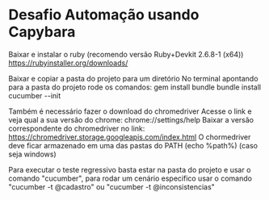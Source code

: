 # Desafio Automação usando Capybara


Baixar e instalar o ruby (recomendo versão Ruby+Devkit 2.6.8-1 (x64))
	https://rubyinstaller.org/downloads/

Baixar e copiar a pasta do projeto para um diretório 
No terminal apontando para a pasta do projeto rode os comandos:
	gem install bundle
	bundle install 
	cucumber --init

Também é necessário fazer o download do chromedriver
Acesse o link e veja qual a sua versão do chrome:
	chrome://settings/help
Baixar a versão correspondente do chromedriver no link:
	https://chromedriver.storage.googleapis.com/index.html
O chormedriver deve ficar armazenado em uma das pastas do PATH (echo %path%) (caso seja windows)

Para executar o teste regressivo basta estar na pasta do projeto e usar o comando "cucumber", para rodar um cenário especifico usar o comando "cucumber -t @cadastro" ou "cucumber -t @inconsistencias"
